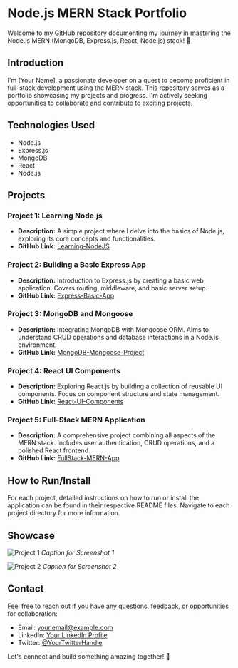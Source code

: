 # Node.js MERN Stack Portfolio

Welcome to my GitHub repository documenting my journey in mastering the Node.js MERN (MongoDB, Express.js, React, Node.js) stack! 🚀

## Introduction

I'm [Your Name], a passionate developer on a quest to become proficient in full-stack development using the MERN stack. This repository serves as a portfolio showcasing my projects and progress. I'm actively seeking opportunities to collaborate and contribute to exciting projects.

## Technologies Used

- Node.js
- Express.js
- MongoDB
- React
- Node.js

## Projects

### Project 1: Learning Node.js

- **Description:** A simple project where I delve into the basics of Node.js, exploring its core concepts and functionalities.
- **GitHub Link:** [Learning-NodeJS](link-to-project1)

### Project 2: Building a Basic Express App

- **Description:** Introduction to Express.js by creating a basic web application. Covers routing, middleware, and basic server setup.
- **GitHub Link:** [Express-Basic-App](link-to-project2)

### Project 3: MongoDB and Mongoose

- **Description:** Integrating MongoDB with Mongoose ORM. Aims to understand CRUD operations and database interactions in a Node.js environment.
- **GitHub Link:** [MongoDB-Mongoose-Project](link-to-project3)

### Project 4: React UI Components

- **Description:** Exploring React.js by building a collection of reusable UI components. Focus on component structure and state management.
- **GitHub Link:** [React-UI-Components](link-to-project4)

### Project 5: Full-Stack MERN Application

- **Description:** A comprehensive project combining all aspects of the MERN stack. Includes user authentication, CRUD operations, and a polished React frontend.
- **GitHub Link:** [FullStack-MERN-App](link-to-project5)

## How to Run/Install

For each project, detailed instructions on how to run or install the application can be found in their respective README files. Navigate to each project directory for more information.

## Showcase

![Project 1](link-to-screenshot1)
*Caption for Screenshot 1*

![Project 2](link-to-screenshot2)
*Caption for Screenshot 2*

<!-- Add more screenshots and captions as needed -->

## Contact

Feel free to reach out if you have any questions, feedback, or opportunities for collaboration:

- Email: your.email@example.com
- LinkedIn: [Your LinkedIn Profile](link-to-linkedin)
- Twitter: [@YourTwitterHandle](link-to-twitter)

Let's connect and build something amazing together! 🌟

